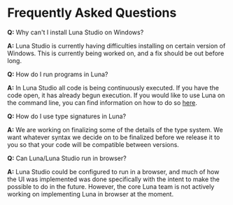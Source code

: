 # Frequently Asked Questions

**Q:** Why can't I install Luna Studio on Windows?

**A:** Luna Studio is currently having difficulties installing on certain version of Windows. This is currently being worked on, and a fix should be out before long.


**Q:** How do I run programs in Luna?

**A:** In Luna Studio all code is being continuously executed. If you have the code open, it has already begun execution. If you would like to use Luna on the command line, you can find information on how to do so [here](https://github.com/luna/luna).


**Q:** How do I use type signatures in Luna?

**A:** We are working on finalizing some of the details of the type system. We want whatever syntax we decide on to be finalized before we release it to you so that your code will be compatible between versions.

**Q:** Can Luna/Luna Studio run in browser?

**A:** Luna Studio could be configured to run in a browser, and much of how the UI was implemented was done specifically with the intent to make the possible to do in the future. However, the core Luna team is not actively working on implementing Luna in browser at the moment.
